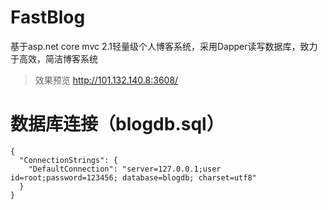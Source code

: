 # FastBlog
基于asp.net core mvc 2.1轻量级个人博客系统，采用Dapper读写数据库，致力于高效，简洁博客系统
> 效果预览 http://101.132.140.8:3608/
# 数据库连接（blogdb.sql）
```
{
  "ConnectionStrings": {
    "DefaultConnection": "server=127.0.0.1;user id=root;password=123456; database=blogdb; charset=utf8"
  }
}
```
